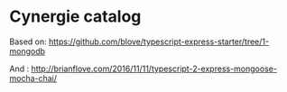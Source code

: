 # Cynergie catalog

Based on: https://github.com/blove/typescript-express-starter/tree/1-mongodb

And : http://brianflove.com/2016/11/11/typescript-2-express-mongoose-mocha-chai/
